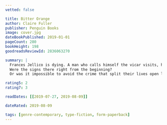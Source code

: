 ```yaml
---
vetted: false

title: Bitter Orange
author: Claire Fuller
publisher: Penguin Books
image: cover.jpg
dateBookPublished: 2019-01-01
pageCount: 280
bookHeight: 198
goodreadsReviewId: 2836063270

summary: |
  Frances Jellico is dying. A man who calls himself the vicar visits, hoping to extract a deathbed confession. He wants to know what really happened that fateful summer of 1969, when Frances - tasked with surveying a dilapidated country house - first set eyes on the glamorous bohemian couple, Cara and Peter. She recalls the relationship they forged through sweltering days, lavish dinners and elaborate lies, and the Judas hole through which she would spy on the couple.
  Were the signs there right from the beginning?
  Or was it impossible to avoid the crime that split their lives open like rotten fruit?

rating5: 2
rating7: 3

readDates: [[2019-07-27, 2019-08-09]]

dateRated: 2019-08-09

tags: [genre-contemporary, type-fiction, form-paperback]
---
```

